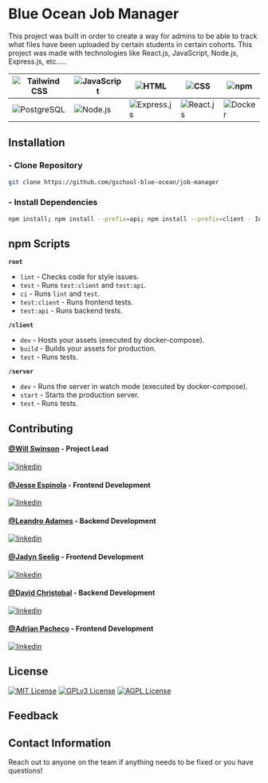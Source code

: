 
# Blue Ocean Job Manager

This project was built in order to create a way for admins to be able to track what files have been uploaded by certain students in certain cohorts. This project was made with technologies like React.js, JavaScript, Node.js, Express.js, etc..... 




| ![Tailwind CSS](https://img.shields.io/badge/-Tailwind_CSS-38B2AC?logo=tailwind-css&logoColor=white) | ![JavaScript](https://img.shields.io/badge/-JavaScript-F7DF1E?logo=javascript&logoColor=black) | ![HTML](https://img.shields.io/badge/-HTML-E34F26?logo=html5&logoColor=white)               | ![CSS](https://img.shields.io/badge/-CSS-1572B6?logo=css3&logoColor=white)            | ![npm](https://img.shields.io/badge/-npm-CB3837?logo=npm&logoColor=white)       |
| ---------------------------------------------------------------------------------------------------- | ---------------------------------------------------------------------------------------------- | ------------------------------------------------------------------------------------------- | ------------------------------------------------------------------------------------- | ------------------------------------------------------------------------------- |
| ![PostgreSQL](https://img.shields.io/badge/-PostgreSQL-336791?logo=postgresql&logoColor=white)       | ![Node.js](https://img.shields.io/badge/-Node.js-339933?logo=node.js&logoColor=white)          | ![Express.js](https://img.shields.io/badge/-Express.js-000000?logo=express&logoColor=white) | ![React.js](https://img.shields.io/badge/-React.js-61DAFB?logo=react&logoColor=black) | ![Docker](https://img.shields.io/badge/-Docker-2496ED?logo=docker&logoColor=white)

## Installation

### - Clone Repository

```sh { vsls_cell_id=0e8f10a2-6304-4a5b-8c16-f338c7b5c891 }
git clone https://github.com/gschool-blue-ocean/job-manager
```

### - Install Dependencies

```sh { vsls_cell_id=df09f8c4-89ee-4bbb-ad41-2b0bc00c8363 }
npm install; npm install --prefix=api; npm install --prefix=client - Install all dependencies.
```

## npm Scripts

**`root`**

- `lint` - Checks code for style issues.
- `test` - Runs `test:client` and `test:api`.
- `ci` - Runs `lint` and `test`.
- `test:client` - Runs frontend tests.
- `test:api` - Runs backend tests.

**`/client`**

- `dev` - Hosts your assets (executed by docker-compose).
- `build` - Builds your assets for production.
- `test` - Runs tests.

**`/server`**

- `dev` - Runs the server in watch mode (executed by docker-compose).
- `start` - Starts the production server.
- `test` - Runs tests.
    
## Contributing

#### [@Will Swinson](https://github.com/Will-Swinson) - Project Lead



[![linkedin](https://img.shields.io/badge/linkedin-0A66C2?style=for-the-badge&logo=linkedin&logoColor=white)](https://www.linkedin.com/in/will-swinson?miniProfileUrn=urn%3Ali%3Afs_miniProfile%3AACoAADA_6moBAs4bH9WsxlCx8IW6CWBvxjbc3nQ&lipi=urn%3Ali%3Apage%3Ad_flagship3_search_srp_all%3BDoyb%2FQ5BTHew3hHWZ4MLcQ%3D%3D)



#### [@Jesse Espinola](https://github.com/Jespinola777) - Frontend Development



[![linkedin](https://img.shields.io/badge/linkedin-0A66C2?style=for-the-badge&logo=linkedin&logoColor=white)](https://www.linkedin.com/in/jesse-espinola?miniProfileUrn=urn%3Ali%3Afs_miniProfile%3AACoAADsFuiEBiOacLwTxtRFY1Maf8KL7qj-YRcY&lipi=urn%3Ali%3Apage%3Ad_flagship3_search_srp_all%3Bg7znN0ZATe6WDN%2BI06meqA%3D%3D)



#### [@Leandro Adames](https://github.com/leandroadames) - Backend Development



[![linkedin](https://img.shields.io/badge/linkedin-0A66C2?style=for-the-badge&logo=linkedin&logoColor=white)](https://www.linkedin.com/in/leandro-adames-908792258?miniProfileUrn=urn%3Ali%3Afs_miniProfile%3AACoAAD95v5gBsCVJONL5Hf-G-oBFV8VhGzIE8nc&lipi=urn%3Ali%3Apage%3Ad_flagship3_search_srp_all%3BJIslI5GuQkWa2JXvWxr0jw%3D%3D)



#### [@Jadyn Seelig](https://github.com/Seeligjn) - Frontend Development



[![linkedin](https://img.shields.io/badge/linkedin-0A66C2?style=for-the-badge&logo=linkedin&logoColor=white)](https://www.linkedin.com/in/jadyn-seelig?miniProfileUrn=urn%3Ali%3Afs_miniProfile%3AACoAADqImW8BWZ23r76tKWOky7Se3C9kgEc3GGw&lipi=urn%3Ali%3Apage%3Ad_flagship3_search_srp_all%3BliAlUr7xQfKIivmvgWvtYg%3D%3D)



#### [@David Christobal](https://github.com/alexctb14) - Backend Development



[![linkedin](https://img.shields.io/badge/linkedin-0A66C2?style=for-the-badge&logo=linkedin&logoColor=white)](https://www.linkedin.com/in/david-christobal?miniProfileUrn=urn%3Ali%3Afs_miniProfile%3AACoAAEEda0QBUMFj3CW9sVNz0cHSNmQs_m_l-z8&lipi=urn%3Ali%3Apage%3Ad_flagship3_search_srp_all%3B2soacJKURmCDgxsS1AKnOw%3D%3D)



#### [@Adrian Pacheco](https://github.com/niodrane25) - Frontend Development



[![linkedin](https://img.shields.io/badge/linkedin-0A66C2?style=for-the-badge&logo=linkedin&logoColor=white)](https://www.linkedin.com/in/adrian-h-pacheco?miniProfileUrn=urn%3Ali%3Afs_miniProfile%3AACoAADrVImYBUaHuR9Xyk0FOGbheevAjJcfh4ig&lipi=urn%3Ali%3Apage%3Ad_flagship3_search_srp_all%3BgaWWRf%2BnR5ep3ECpZVGZlw%3D%3D)



## License

[![MIT License](https://img.shields.io/badge/License-MIT-green.svg)](https://choosealicense.com/licenses/mit/)
[![GPLv3 License](https://img.shields.io/badge/License-GPL%20v3-yellow.svg)](https://opensource.org/licenses/)
[![AGPL License](https://img.shields.io/badge/license-AGPL-blue.svg)](http://www.gnu.org/licenses/agpl-3.0)

## Feedback

## Contact Information

Reach out to anyone on the team if anything needs to be fixed or you have questions!
